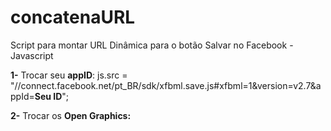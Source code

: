 # concatenaURL
Script para montar URL Dinâmica para o botão Salvar no Facebook - Javascript

<b>1-</b> Trocar seu <b>appID</b>:
js.src = "//connect.facebook.net/pt_BR/sdk/xfbml.save.js#xfbml=1&version=v2.7&appId=<b>Seu ID</b>";

<b>2-</b> Trocar os <b>Open Graphics:</b>
<pre>
    <meta property="og:image" content="http://placehold.it/96x96" />
    <meta property="og:title" content="Seu Título" />
    <meta property="og:description" content="Sua Descrição" />
</pre>
